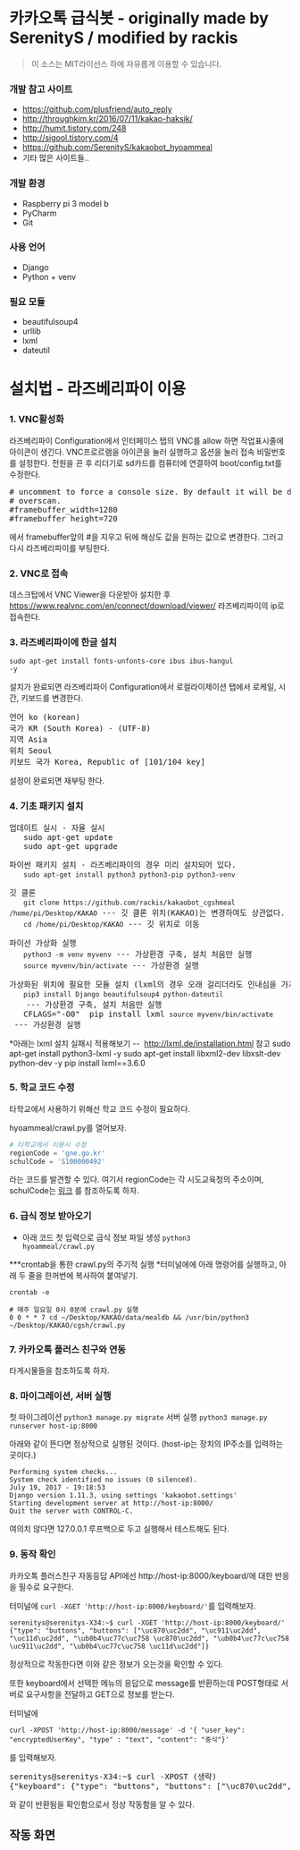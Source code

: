 # 카카오톡 급식봇 - originally made by SerenityS / modified by rackis
> 이 소스는 MIT라이선스 하에 자유롭게 이용할 수 있습니다.

### 개발 참고 사이트
* https://github.com/plusfriend/auto_reply
* http://throughkim.kr/2016/07/11/kakao-haksik/
* http://humit.tistory.com/248
* http://sigool.tistory.com/4
* https://github.com/SerenityS/kakaobot_hyoammeal
* 기타 많은 사이트들..

### 개발 환경
* Raspberry pi 3 model b
* PyCharm
* Git

### 사용 언어
* Django
* Python + venv

### 필요 모듈
* beautifulsoup4
* urllib
* lxml
* dateutil

# 설치법 - 라즈베리파이 이용

### 1. VNC활성화
라즈베리파이 Configuration에서 인터페이스 탭의 VNC를 allow 하면 작업표시줄에 아이콘이 생긴다.
VNC프로르램을 아이콘을 눌러 실행하고 옵션을 눌러 접속 비밀번호를 설정한다.
전원을 끈 후 리더기로 sd카드를 컴퓨터에 연결하여 boot/config.txt를 수정한다.
<pre># uncomment to force a console size. By default it will be display's size minus
# overscan.
#framebuffer_width=1280
#framebuffer_height=720</pre>
에서 framebuffer앞의 #을 지우고 뒤에 해상도 값을 원하는 값으로 변경한다.
그러고 다시 라즈베리파이를 부팅한다.

### 2. VNC로 접속
데스크탑에서 VNC Viewer을 다운받아 설치한 후
https://www.realvnc.com/en/connect/download/viewer/
라즈베리파이의 ip로 접속한다.

### 3. 라즈베리파이에 한글 설치
<code>sudo apt-get install fonts-unfonts-core ibus ibus-hangul -y</code>

설치가 완료되면 라즈베리파이 Configuration에서 로컬라이제이션 탭에서 로케일, 시간, 키보드를 변경한다.
<pre>언어 ko (korean)
국가 KR (South Korea) - (UTF-8)
지역 Asia
위치 Seoul
키보드 국가 Korea, Republic of [101/104 key]</pre>

설정이 완료되면 재부팅 한다.

### 4. 기초 패키지 설치
<pre>업데이트 실시 - 자율 실시
   sudo apt-get update
   sudo apt-get upgrade</pre>

<pre>파이썬 패키지 설치 - 라즈베리파이의 경우 미리 설치되어 있다.
   <code>sudo apt-get install python3 python3-pip python3-venv</code></pre>
   
<pre>깃 클론
   <code>git clone https://github.com/rackis/kakaobot_cgshmeal /home/pi/Desktop/KAKAO</code> --- 깃 클론 위치(KAKAO)는 변경하여도 상관없다.
   <code>cd /home/pi/Desktop/KAKAO</code> --- 깃 위치로 이동</pre>

<pre>파이선 가상화 실행
   <code>python3 -m venv myvenv</code> --- 가상환경 구축, 설치 처음만 실행
   <code>source myvenv/bin/activate</code> --- 가상환경 실행</pre>

<pre>가상화된 위치에 필요한 모듈 설치 (lxml의 경우 오래 걸리더라도 인내심을 가지고 기다린다.)
   <code>pip3 install Django beautifulsoup4 python-dateutil
   </code> --- 가상환경 구축, 설치 처음만 실행
   CFLAGS="-O0"  pip install lxml <code>source myvenv/bin/activate</code> --- 가상환경 실행</pre>

*아래는 lxml 설치 실패시 적용해보기  --  http://lxml.de/installation.html 참고
sudo apt-get install python3-lxml -y
sudo apt-get install libxml2-dev libxslt-dev python-dev -y
pip install lxml==3.6.0

### 5. 학교 코드 수정
타학교에서 사용하기 위해선 학교 코드 수정이 필요하다.

hyoammeal/crawl.py를 열어보자.
```python
# 타학교에서 이용시 수정
regionCode = 'gne.go.kr'
schulCode = 'S100000492'
```
라는 코드를 발견할 수 있다.
여기서 regionCode는 각 시도교육청의 주소이며, schulCode는 [링크](http://weezzle.tistory.com/559) 를 참조하도록 하자.

### 6. 급식 정보 받아오기
* 아래 코드 첫 입력으로 급식 정보 파일 생성
<code>python3 hyoammeal/crawl.py</code>

***crontab을 통한 crawl.py의 주기적 실행
*터미널에에 아래 명령어를 실행하고, 아래 두 줄을 한꺼번에 복사하여 붙여넣기.
```
crontab -e
```
```
# 매주 일요일 0시 0분에 crawl.py 실행
0 0 * * 7 cd ~/Desktop/KAKAO/data/mealdb && /usr/bin/python3 ~/Desktop/KAKAO/cgsh/crawl.py
```

### 7. 카카오톡 플러스 친구와 연동
타게시물들을 참조하도록 하자.

### 8. 마이그레이션, 서버 실행
첫 마이그레이션
<code>python3 manage.py migrate</code>
서버 실행
<code>python3 manage.py runserver host-ip:8000</code>

아래와 같이 뜬다면 정상적으로 실행된 것이다. (host-ip는 장치의 IP주소를 입력하는 곳이다.)
<pre><code>Performing system checks...
System check identified no issues (0 silenced).
July 19, 2017 - 19:18:53
Django version 1.11.3, using settings 'kakaobot.settings'
Starting development server at http://host-ip:8000/
Quit the server with CONTROL-C.</code></pre>
여의치 않다면 127.0.0.1 루프백으로 두고 실행해서 테스트해도 된다.

### 9. 동작 확인
카카오톡 플러스친구 자동등답 API에선 http://host-ip:8000/keyboard/에 대한 반응을 필수로 요구한다.

터미널에 <code>curl -XGET 'http://host-ip:8000/keyboard/'</code>를 입력해보자.
<pre><code>serenitys@serenitys-X34:~$ curl -XGET 'http://host-ip:8000/keyboard/'
{"type": "buttons", "buttons": ["\uc870\uc2dd", "\uc911\uc2dd", "\uc11d\uc2dd", "\ub0b4\uc77c\uc758 \uc870\uc2dd", "\ub0b4\uc77c\uc758 \uc911\uc2dd", "\ub0b4\uc77c\uc758 \uc11d\uc2dd"]}</code></pre>
정상적으로 작동한다면 이와 같은 정보가 오는것을 확인할 수 있다.

또한 keyboard에서 선택한 메뉴의 응답으로 message를 반환하는데 POST형태로 서버로 요구사항을 전달하고  GET으로 정보를 받는다.
 
터미널에 
```
curl -XPOST 'http://host-ip:8000/message' -d '{ "user_key": "encryptedUserKey", "type" : "text", "content": "중식"}'
```
  를 입력해보자.
  
  <pre>serenitys@serenitys-X34:~$ curl -XPOST (생략)
{"keyboard": {"type": "buttons", "buttons": ["\uc870\uc2dd", "\uc911\uc2dd", "\uc11d\uc2dd", "\ub0b4\uc77c\uc758 \uc870\uc2dd", "\ub0b4\uc77c\uc758 \uc911\uc2dd", "\ub0b4\uc77c\uc758 \uc11d\uc2dd"]}, "message": {"text": "07\uc6d4 19\uc77c \uc218\uc694\uc77c \uc911\uc2dd \uba54\ub274\uc785\ub2c8\ub2e4. \n \n\ub098\ubb3c\ube44\ube54\ubc25/\uc57d\uace0\ucd94\uc7a5\n\uac10\uc790\ub41c\uc7a5\uad6d\n\uc18c\uc13</pre>
와 같이 반환됨을 확인함으로서 정상 작동함을 알 수 있다.

## 작동 화면
